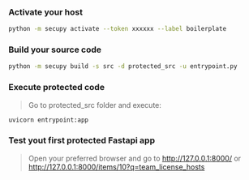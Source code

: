 ### Activate your host

```bash
python -m secupy activate --token xxxxxx --label boilerplate
```

### Build your source code

```bash
python -m secupy build -s src -d protected_src -u entrypoint.py
```

### Execute protected code

> Go to protected_src folder and execute:

```bash
uvicorn entrypoint:app
```

### Test yout first protected Fastapi app

> Open your preferred browser and go to http://127.0.0.1:8000/ or http://127.0.0.1:8000/items/10?q=team_license_hosts
